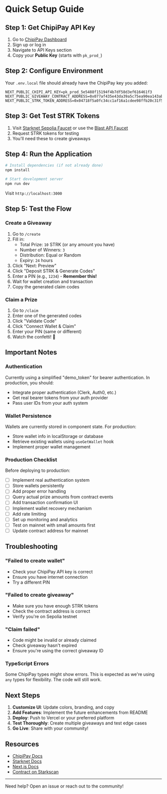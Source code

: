 # Quick Setup Guide

## Step 1: Get ChipiPay API Key

1. Go to [ChipiPay Dashboard](https://dashboard.chipipay.com/configure/api-keys)
2. Sign up or log in
3. Navigate to API Keys section
4. Copy your **Public Key** (starts with `pk_prod_`)

## Step 2: Configure Environment

Your `.env.local` file should already have the ChipiPay key you added:

```env
NEXT_PUBLIC_CHIPI_API_KEY=pk_prod_5e5488f15194f4b7df58d3ef616461f3
NEXT_PUBLIC_GIVEAWAY_CONTRACT_ADDRESS=0x077af435e43da39a5c75ea90ea143abfdbb03e812a71803a21b1ad0d065f3847
NEXT_PUBLIC_STRK_TOKEN_ADDRESS=0x04718f5a0fc34cc1af16a1cdee98ffb20c31f5cd61d6ab07201858f4287c938d
```

## Step 3: Get Test STRK Tokens

1. Visit [Starknet Sepolia Faucet](https://faucet.goerli.starknet.io/) or use the [Blast API Faucet](https://blastapi.io/faucets/starknet-sepolia-eth)
2. Request STRK tokens for testing
3. You'll need these to create giveaways

## Step 4: Run the Application

```bash
# Install dependencies (if not already done)
npm install

# Start development server
npm run dev
```

Visit `http://localhost:3000`

## Step 5: Test the Flow

### Create a Giveaway

1. Go to `/create`
2. Fill in:
   - Total Prize: `10` STRK (or any amount you have)
   - Number of Winners: `3`
   - Distribution: Equal or Random
   - Expiry: `24` hours
3. Click "Next: Preview"
4. Click "Deposit STRK & Generate Codes"
5. Enter a PIN (e.g., `1234`) - **Remember this!**
6. Wait for wallet creation and transaction
7. Copy the generated claim codes

### Claim a Prize

1. Go to `/claim`
2. Enter one of the generated codes
3. Click "Validate Code"
4. Click "Connect Wallet & Claim"
5. Enter your PIN (same or different)
6. Watch the confetti! 🎉

## Important Notes

### Authentication

Currently using a simplified "demo_token" for bearer authentication. In production, you should:

- Integrate proper authentication (Clerk, Auth0, etc.)
- Get real bearer tokens from your auth provider
- Pass user IDs from your auth system

### Wallet Persistence

Wallets are currently stored in component state. For production:

- Store wallet info in localStorage or database
- Retrieve existing wallets using `useGetWallet` hook
- Implement proper wallet management

### Production Checklist

Before deploying to production:

- [ ] Implement real authentication system
- [ ] Store wallets persistently
- [ ] Add proper error handling
- [ ] Query actual prize amounts from contract events
- [ ] Add transaction confirmation UI
- [ ] Implement wallet recovery mechanism
- [ ] Add rate limiting
- [ ] Set up monitoring and analytics
- [ ] Test on mainnet with small amounts first
- [ ] Update contract address for mainnet

## Troubleshooting

### "Failed to create wallet"

- Check your ChipiPay API key is correct
- Ensure you have internet connection
- Try a different PIN

### "Failed to create giveaway"

- Make sure you have enough STRK tokens
- Check the contract address is correct
- Verify you're on Sepolia testnet

### "Claim failed"

- Code might be invalid or already claimed
- Check giveaway hasn't expired
- Ensure you're using the correct giveaway ID

### TypeScript Errors

Some ChipiPay types might show errors. This is expected as we're using `any` types for flexibility. The code will still work.

## Next Steps

1. **Customize UI**: Update colors, branding, and copy
2. **Add Features**: Implement the future enhancements from README
3. **Deploy**: Push to Vercel or your preferred platform
4. **Test Thoroughly**: Create multiple giveaways and test edge cases
5. **Go Live**: Share with your community!

## Resources

- [ChipiPay Docs](https://docs.chipipay.com/)
- [Starknet Docs](https://docs.starknet.io/)
- [Next.js Docs](https://nextjs.org/docs)
- [Contract on Starkscan](https://sepolia.starkscan.co/contract/0x077af435e43da39a5c75ea90ea143abfdbb03e812a71803a21b1ad0d065f3847)

---

Need help? Open an issue or reach out to the community!
